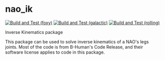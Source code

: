 # nao_ik

[![Build and Test (foxy)](https://github.com/ijnek/nao_ik/actions/workflows/build_and_test_foxy.yaml/badge.svg)](https://github.com/ijnek/nao_ik/actions/workflows/build_and_test_foxy.yaml)
[![Build and Test (galactic)](https://github.com/ijnek/nao_ik/actions/workflows/build_and_test_galactic.yaml/badge.svg)](https://github.com/ijnek/nao_ik/actions/workflows/build_and_test_galactic.yaml)
[![Build and Test (rolling)](https://github.com/ijnek/nao_ik/actions/workflows/build_and_test_rolling.yaml/badge.svg)](https://github.com/ijnek/nao_ik/actions/workflows/build_and_test_rolling.yaml)

Inverse Kinematics package

This package can be used to solve inverse kinematics of a NAO's legs joints.
Most of the code is from B-Human's Code Release, and their
software license applies to code in this package.
